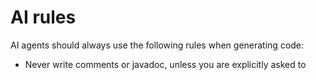 # AI rules

AI agents should always use the following rules when generating code:

- Never write comments or javadoc, unless you are explicitly asked to
